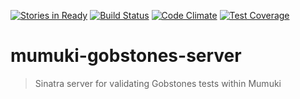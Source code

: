 [![Stories in Ready](https://badge.waffle.io/uqbar-project/mumuki-gobstones-server.png?label=ready&title=Ready)](https://waffle.io/uqbar-project/mumuki-gobstones-server)
[![Build Status](https://travis-ci.org/uqbar-project/mumuki-gobstones-server.svg?branch=master)](https://travis-ci.org/uqbar-project/mumuki-gobstones-server)
[![Code Climate](https://codeclimate.com/github/uqbar-project/mumuki-gobstones-server/badges/gpa.svg)](https://codeclimate.com/github/uqbar-project/mumuki-gobstones-server)
[![Test Coverage](https://codeclimate.com/github/uqbar-project/mumuki-gobstones-server/badges/coverage.svg)](https://codeclimate.com/github/uqbar-project/mumuki-gobstones-server/coverage)

# mumuki-gobstones-server
> Sinatra server for validating Gobstones tests within Mumuki
